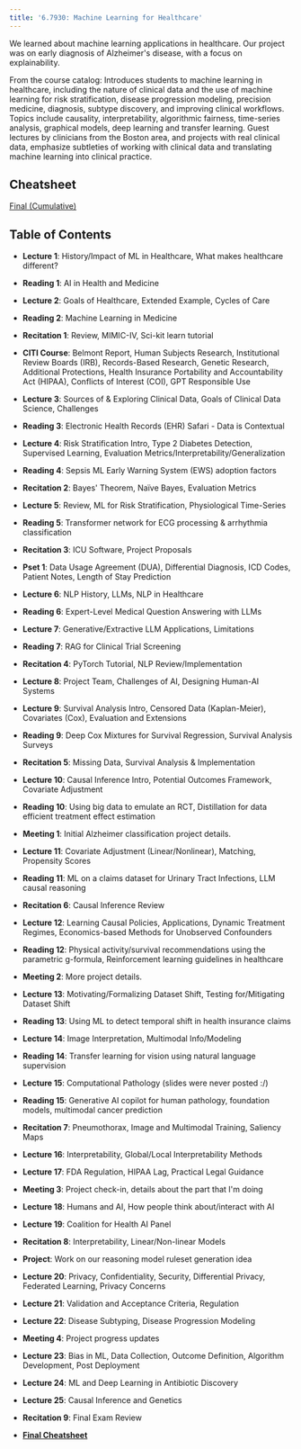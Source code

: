 ```yaml
---
title: '6.7930: Machine Learning for Healthcare'
---
```


We learned about machine learning applications in healthcare. Our project was on early diagnosis of Alzheimer's disease, with a focus on explainability.

From the course catalog: Introduces students to machine learning in healthcare, including the nature of clinical data and the use of machine learning for risk stratification, disease progression modeling, precision medicine, diagnosis, subtype discovery, and improving clinical workflows. Topics include causality, interpretability, algorithmic fairness, time-series analysis, graphical models, deep learning and transfer learning. Guest lectures by clinicians from the Boston area, and projects with real clinical data, emphasize subtleties of working with clinical data and translating machine learning into clinical practice.

## Cheatsheet
[Final (Cumulative)](https://docs.google.com/document/d/1Cso5YBQq96iAgA95KktlDwO_nT_v7lGRYF7_NaGaUqM/edit?usp=sharing)
## Table of Contents

- **Lecture 1**: History/Impact of ML in Healthcare, What makes healthcare different?  
- **Reading 1**: AI in Health and Medicine  
- **Lecture 2**: Goals of Healthcare, Extended Example, Cycles of Care  
- **Reading 2**: Machine Learning in Medicine  
- **Recitation 1**: Review, MIMIC-IV, Sci-kit learn tutorial  
- **CITI Course**: Belmont Report, Human Subjects Research, Institutional Review Boards (IRB), Records-Based Research, Genetic Research, Additional Protections, Health Insurance Portability and Accountability Act (HIPAA), Conflicts of Interest (COI), GPT Responsible Use  

- **Lecture 3**: Sources of & Exploring Clinical Data, Goals of Clinical Data Science, Challenges  
- **Reading 3**: Electronic Health Records (EHR) Safari - Data is Contextual  
- **Lecture 4**: Risk Stratification Intro, Type 2 Diabetes Detection, Supervised Learning, Evaluation Metrics/Interpretability/Generalization  
- **Reading 4**: Sepsis ML Early Warning System (EWS) adoption factors  
- **Recitation 2**: Bayes' Theorem, Naïve Bayes, Evaluation Metrics  

- **Lecture 5**: Review, ML for Risk Stratification, Physiological Time-Series  
- **Reading 5**: Transformer network for ECG processing & arrhythmia classification  
- **Recitation 3**: ICU Software, Project Proposals  
- **Pset 1**: Data Usage Agreement (DUA), Differential Diagnosis, ICD Codes, Patient Notes, Length of Stay Prediction  

- **Lecture 6**: NLP History, LLMs, NLP in Healthcare  
- **Reading 6**: Expert-Level Medical Question Answering with LLMs  
- **Lecture 7**: Generative/Extractive LLM Applications, Limitations  
- **Reading 7**: RAG for Clinical Trial Screening  
- **Recitation 4**: PyTorch Tutorial, NLP Review/Implementation  

- **Lecture 8**: Project Team, Challenges of AI, Designing Human-AI Systems  
- **Lecture 9**: Survival Analysis Intro, Censored Data (Kaplan-Meier), Covariates (Cox), Evaluation and Extensions  
- **Reading 9**: Deep Cox Mixtures for Survival Regression, Survival Analysis Surveys  
- **Recitation 5**: Missing Data, Survival Analysis & Implementation  

- **Lecture 10**: Causal Inference Intro, Potential Outcomes Framework, Covariate Adjustment  
- **Reading 10**: Using big data to emulate an RCT, Distillation for data efficient treatment effect estimation  
- **Meeting 1**: Initial Alzheimer classification project details.  
- **Lecture 11**: Covariate Adjustment (Linear/Nonlinear), Matching, Propensity Scores  
- **Reading 11**: ML on a claims dataset for Urinary Tract Infections, LLM causal reasoning  
- **Recitation 6**: Causal Inference Review  

- **Lecture 12**: Learning Causal Policies, Applications, Dynamic Treatment Regimes, Economics-based Methods for Unobserved Confounders  
- **Reading 12**: Physical activity/survival recommendations using the parametric g-formula, Reinforcement learning guidelines in healthcare  
- **Meeting 2**: More project details.  
- **Lecture 13**: Motivating/Formalizing Dataset Shift, Testing for/Mitigating Dataset Shift  
- **Reading 13**: Using ML to detect temporal shift in health insurance claims  

- **Lecture 14**: Image Interpretation, Multimodal Info/Modeling  
- **Reading 14**: Transfer learning for vision using natural language supervision  
- **Lecture 15**: Computational Pathology (slides were never posted :/)  
- **Reading 15**: Generative AI copilot for human pathology, foundation models, multimodal cancer prediction  
- **Recitation 7**: Pneumothorax, Image and Multimodal Training, Saliency Maps  

- **Lecture 16**: Interpretability, Global/Local Interpretability Methods  
- **Lecture 17**: FDA Regulation, HIPAA Lag, Practical Legal Guidance  
- **Meeting 3**: Project check-in, details about the part that I'm doing  
- **Lecture 18**: Humans and AI, How people think about/interact with AI  
- **Lecture 19**: Coalition for Health AI Panel  
- **Recitation 8**: Interpretability, Linear/Non-linear Models  
- **Project**: Work on our reasoning model ruleset generation idea  

- **Lecture 20**: Privacy, Confidentiality, Security, Differential Privacy, Federated Learning, Privacy Concerns  
- **Lecture 21**: Validation and Acceptance Criteria, Regulation  
- **Lecture 22**: Disease Subtyping, Disease Progression Modeling  
- **Meeting 4**: Project progress updates  

- **Lecture 23**: Bias in ML, Data Collection, Outcome Definition, Algorithm Development, Post Deployment  
- **Lecture 24**: ML and Deep Learning in Antibiotic Discovery  
- **Lecture 25**: Causal Inference and Genetics  
- **Recitation 9**: Final Exam Review
- **[Final Cheatsheet](https://docs.google.com/document/d/1Cso5YBQq96iAgA95KktlDwO_nT_v7lGRYF7_NaGaUqM/edit?usp=sharing)**
